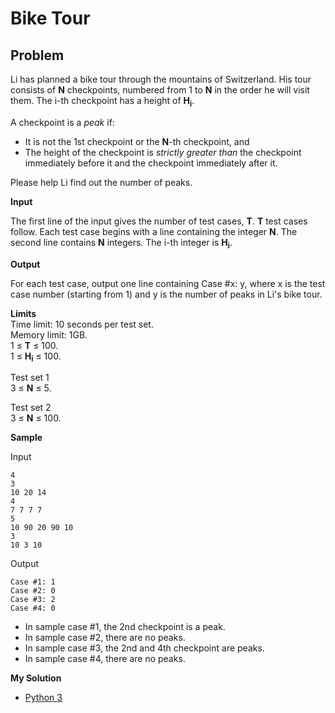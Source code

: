 # Bike Tour
## Problem
Li has planned a bike tour through the mountains of Switzerland. His tour consists of **N** checkpoints, numbered from 1 to **N** in the order he will visit them. The i-th checkpoint has a height of **H<sub>i<sub>**.

A checkpoint is a <i>peak</i> if:


- It is not the 1st checkpoint or the **N**-th checkpoint, and
- The height of the checkpoint is <i>strictly greater than</i> the checkpoint immediately before it and the checkpoint immediately after it.

Please help Li find out the number of peaks.

**Input**

The first line of the input gives the number of test cases, **T**. **T** test cases follow. Each test case begins with a line containing the integer **N**. The second line contains **N** integers. The i-th integer is **H<sub>i<sub>**.

**Output**

For each test case, output one line containing Case #x: y, where x is the test case number (starting from 1) and y is the number of peaks in Li's bike tour.

**Limits**<br>
Time limit: 10 seconds per test set.<br>
Memory limit: 1GB.<br>
1 ≤ **T** ≤ 100.<br>
1 ≤ **H<sub>i<sub>** ≤ 100.<br>

Test set 1<br>
3 ≤ **N** ≤ 5.<br>

Test set 2<br>
3 ≤ **N** ≤ 100.<br>

**Sample**

Input
``` 	
4
3
10 20 14
4
7 7 7 7
5
10 90 20 90 10
3
10 3 10
```

Output
``` 
Case #1: 1
Case #2: 0
Case #3: 2
Case #4: 0
```

  
- In sample case #1, the 2nd checkpoint is a peak.
- In sample case #2, there are no peaks.
- In sample case #3, the 2nd and 4th checkpoint are peaks.
- In sample case #4, there are no peaks.

**My Solution**
- [Python 3](solution.py)